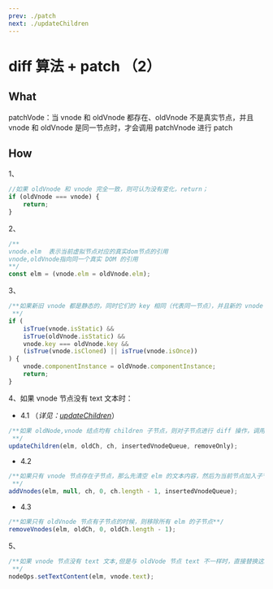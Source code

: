 ```yaml
---
prev: ./patch
next: ./updateChildren
---
```


# diff 算法 + patch （2）

## What

patchVode：当 vnode 和 oldVnode 都存在、oldVnode 不是真实节点，并且 vnode 和 oldVnode 是同一节点时，才会调用 patchVnode 进行 patch

## How

1、

```js
//如果 oldVnode 和 vnode 完全一致，则可认为没有变化，return；
if (oldVnode === vnode) {
    return;
}
```

2、

```js
/**
vnode.elm  表示当前虚拟节点对应的真实dom节点的引用
vnode,oldVnode指向同一个真实 DOM 的引用
**/
const elm = (vnode.elm = oldVnode.elm);
```

3、

```js
/**如果新旧 vnode 都是静态的，同时它们的 key 相同（代表同一节点），并且新的 vnode 是 clone 或者是标记了 once（标记 v-once 属性，只渲染一次），那么只需要替换 elm 以及 componentInstance 即可。
 **/
if (
    isTrue(vnode.isStatic) &&
    isTrue(oldVnode.isStatic) &&
    vnode.key === oldVnode.key &&
    (isTrue(vnode.isCloned) || isTrue(vnode.isOnce))
) {
    vnode.componentInstance = oldVnode.componentInstance;
    return;
}
```

4、如果 vnode 节点没有 text 文本时：

-   4.1 （_详见：[updateChildren](/vue/updateChildren.html)_）

```js
/**如果 oldNode,vnode 结点均有 children 子节点，则对子节点进行 diff 操作，调用 updateChildren 更新子节点
 **/
updateChildren(elm, oldCh, ch, insertedVnodeQueue, removeOnly);
```

-   4.2

```js
/**如果只有 vnode 节点存在子节点，那么先清空 elm 的文本内容，然后为当前节点加入子节点
 **/
addVnodes(elm, null, ch, 0, ch.length - 1, insertedVnodeQueue);
```

-   4.3

```js
/**如果只有 oldVnode 节点有子节点的时候，则移除所有 elm 的子节点**/
removeVnodes(elm, oldCh, 0, oldCh.length - 1);
```

5、

```js
/**如果 vnode 节点没有 text 文本,但是与 oldVode 节点 text 不一样时，直接替换这段文本
 **/
nodeOps.setTextContent(elm, vnode.text);
```
